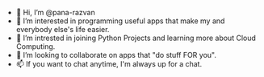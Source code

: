 - 👋 Hi, I’m @pana-razvan
- 👀 I’m interested in programming useful apps that make my and everybody else's life easier.
- 🌱 I’m intrested in joining Python Projects and learning more about Cloud Computing.
- 💞️ I’m looking to collaborate on apps that "do stuff FOR you".
- 📫 If you want to chat anytime, I'm always up for a chat.
